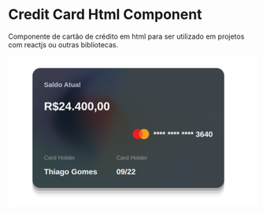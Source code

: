 
# Credit Card Html Component 

Componente de cartão de crédito em html para ser utilizado em projetos com reactjs ou outras bibliotecas. 

![Logo](./assets/img/Screenshot%20from%202022-09-26%2013-59-09.png)

